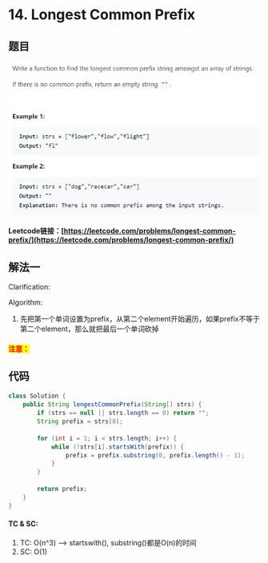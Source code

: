 # 14. Longest Common Prefix

## 题目

![](<../../.gitbook/assets/image (10).png>)

#### Leetcode链接：[https://leetcode.com/problems/longest-common-prefix/](https://leetcode.com/problems/longest-common-prefix/)

## 解法一

Clarification:&#x20;

Algorithm:&#x20;

1. 先把第一个单词设置为prefix，从第二个element开始遍历，如果prefix不等于第二个element，那么就把最后一个单词砍掉

#### <mark style="color:red;">注意：</mark>

## 代码

```java
class Solution {
    public String longestCommonPrefix(String[] strs) {
        if (strs == null || strs.length == 0) return "";
        String prefix = strs[0];
        
        for (int i = 1; i < strs.length; i++) {
            while (!strs[i].startsWith(prefix)) {
                prefix = prefix.substring(0, prefix.length() - 1);
            }
        }
        
        return prefix;
    }
}
```

#### TC & SC:&#x20;

1. TC: O(n^3) --> startswith(), substring()都是O(n)的时间
2. SC: O(1)
